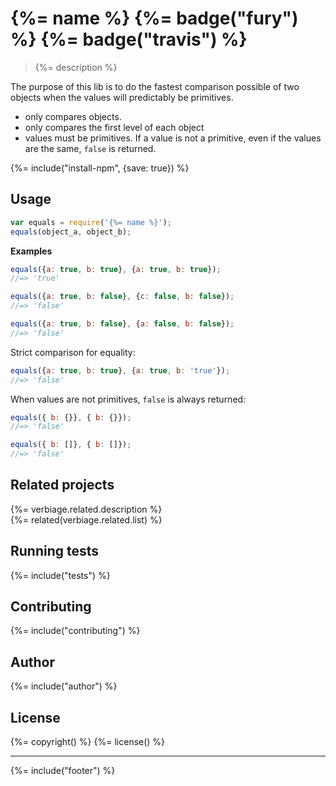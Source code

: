 # {%= name %} {%= badge("fury") %} {%= badge("travis") %}

> {%= description %}

The purpose of this lib is to do the fastest comparison possible of two objects when the values will predictably be primitives. 

- only compares objects.
- only compares the first level of each object
- values must be primitives. If a value is not a primitive, even if the values are the same, `false` is returned.

{%= include("install-npm", {save: true}) %}


## Usage

```js
var equals = require('{%= name %}');
equals(object_a, object_b);
```

**Examples**

```js
equals({a: true, b: true}, {a: true, b: true});
//=> 'true'

equals({a: true, b: false}, {c: false, b: false});
//=> 'false'

equals({a: true, b: false}, {a: false, b: false});
//=> 'false'
```

Strict comparison for equality:

```js
equals({a: true, b: true}, {a: true, b: 'true'});
//=> 'false'
```

When values are not primitives, `false` is always returned:

```js
equals({ b: {}}, { b: {}});
//=> 'false'

equals({ b: []}, { b: []});
//=> 'false'
```

## Related projects
{%= verbiage.related.description %}  
{%= related(verbiage.related.list) %}  

## Running tests
{%= include("tests") %}

## Contributing
{%= include("contributing") %}

## Author
{%= include("author") %}

## License
{%= copyright() %}
{%= license() %}

***

{%= include("footer") %}
